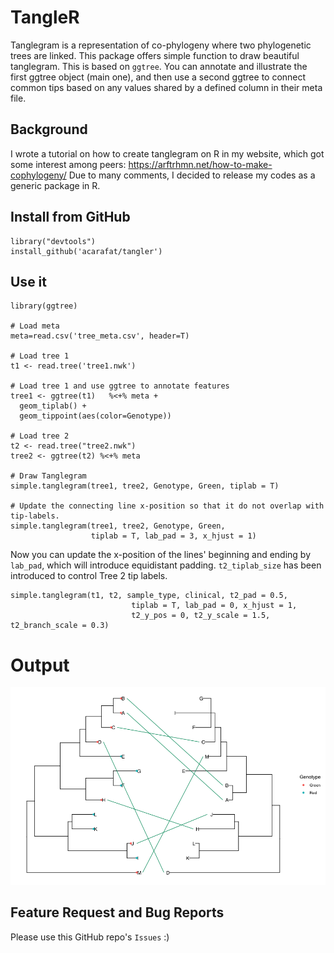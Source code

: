 # TangleR
Tanglegram is a representation of co-phylogeny where two phylogenetic trees are linked. This package offers simple function to draw beautiful tanglegram. This is based on `ggtree`. You can annotate and illustrate the first ggtree object (main one), and then use a second ggtree to connect common tips based on any values shared by a defined column in their meta file.

## Background
I wrote a tutorial on how to create tanglegram on R in my website, which got some interest among peers: https://arftrhmn.net/how-to-make-cophylogeny/
Due to many comments, I decided to release my codes as a generic package in R.

## Install from GitHub
```
library("devtools")
install_github('acarafat/tangler')
```

## Use it
```
library(ggtree)

# Load meta
meta=read.csv('tree_meta.csv', header=T) 

# Load tree 1
t1 <- read.tree('tree1.nwk')

# Load tree 1 and use ggtree to annotate features
tree1 <- ggtree(t1)   %<+% meta +
  geom_tiplab() +
  geom_tippoint(aes(color=Genotype))

# Load tree 2
t2 <- read.tree("tree2.nwk")
tree2 <- ggtree(t2) %<+% meta

# Draw Tanglegram
simple.tanglegram(tree1, tree2, Genotype, Green, tiplab = T)

# Update the connecting line x-position so that it do not overlap with tip-labels.
simple.tanglegram(tree1, tree2, Genotype, Green,
                  tiplab = T, lab_pad = 3, x_hjust = 1)
```

Now you can update the x-position of the lines' beginning and ending by `lab_pad`, which will introduce equidistant padding. `t2_tiplab_size` has been introduced to control Tree 2 tip labels. 

```
simple.tanglegram(t1, t2, sample_type, clinical, t2_pad = 0.5,
                           tiplab = T, lab_pad = 0, x_hjust = 1, 
                           t2_y_pos = 0, t2_y_scale = 1.5, t2_branch_scale = 0.3)
```
# Output
![Example](example.png)

## Feature Request and Bug Reports
Please use this GitHub repo's `Issues` :) 
